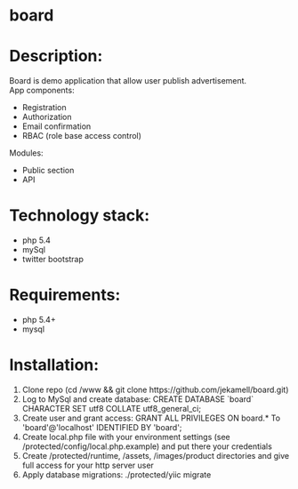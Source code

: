 board
=====
Description:
=====
Board is demo application that allow user publish advertisement.<br />
App components:
<ul>
<li>Registration</li>
<li>Authorization</li>
<li>Email confirmation</li>
<li>RBAC (role base access control)</li>
</ul>
Modules:<br />
<ul>
<li>Public section</li>
<li>API</li>
</ul>

Technology stack:
=====
<ul>
<li>php 5.4</li>
<li>mySql</li>
<li>twitter bootstrap</li>
</ul>

Requirements:
=====
<ul>
<li>php 5.4+</li>
<li>mysql</li>
</ul>

Installation:
=====
<ol>
<li>Clone repo (cd /www && git clone https://github.com/jekamell/board.git)</li>
<li>Log to MySql and create database: CREATE DATABASE `board` CHARACTER SET utf8 COLLATE utf8_general_ci;</li>
<li>Create user and grant access: GRANT ALL PRIVILEGES ON board.* To 'board'@'localhost' IDENTIFIED BY 'board';</li>
<li>Create local.php file with your environment settings (see /protected/config/local.php.example) and put there your credentials</li>
<li>Create /protected/runtime, /assets, /images/product directories and give full access for your http server user</li>
<li>Apply database migrations: ./protected/yiic migrate</li>
</ol>
 